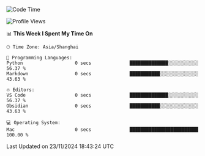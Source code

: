 <!--START_SECTION:waka-->
![Code Time](http://img.shields.io/badge/Code%20Time-519%20hrs%2021%20mins-blue)

![Profile Views](http://img.shields.io/badge/Profile%20Views-1-blue)

📊 **This Week I Spent My Time On** 

```text
🕑︎ Time Zone: Asia/Shanghai

💬 Programming Languages: 
Python                   0 secs              ██████████████░░░░░░░░░░░   56.37 % 
Markdown                 0 secs              ███████████░░░░░░░░░░░░░░   43.63 % 

🔥 Editors: 
VS Code                  0 secs              ██████████████░░░░░░░░░░░   56.37 % 
Obsidian                 0 secs              ███████████░░░░░░░░░░░░░░   43.63 % 

💻 Operating System: 
Mac                      0 secs              █████████████████████████   100.00 % 
```


 Last Updated on 23/11/2024 18:43:24 UTC
<!--END_SECTION:waka-->
